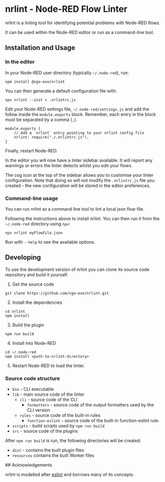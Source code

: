 # nrlint - Node-RED Flow Linter

nrlint is a linting tool for identifying potential problems with Node-RED flows.

It can be used within the Node-RED editor or run as a command-line tool.

## Installation and Usage

### In the editor

In your Node-RED user directory (typically `~/.node-red`), run:

```
npm install @vgo-exo/nrlint
```

You can then generate a default configuration file with:

```
npx nrlint --init > .nrlintrc.js
```

Edit your Node-RED settings file, `~/.node-red/settings.js` and add the follow inside the `module.exports` block. Remember, each entry in the block must be separated by a comma (`,`).

```
module.exports {
    // Add a `nrlint` entry pointing to your nrlint config file
    nrlint: require("./.nrlintrc.js"),
}
```

Finally, restart Node-RED.

In the editor you will now have a linter sidebar available. It will report any warnings or errors the linter detects whilst you edit your flows.

The cog icon at the top of the sidebar allows you to customise your linter configuration. Note that doing so will not modify the `.nrlintrc.js` file you created - the new configuration will be stored in the editor preferences.

### Command-line usage

You can run nrlint as a command line tool to lint a local json flow file.

Following the instructions above to install nrlint. You can then run it from the `~/.node-red` directory using `npx`:

```
npx nrlint myFlowFile.json
```

Run with `--help` to see the available options.

## Developing

To use the development version of nrlint you can clone its source code repository and build it yourself.

1. Get the source code

```
git clone https://github.com/vgo-exo/nrlint.git
```

2. Install the dependencies

```
cd nrlint
npm install
```

3. Build the plugin

```
npm run build
```

4. Install into Node-RED

```
cd ~/.node-red
npm install <path-to-nrlint-directory>
```

5. Restart Node-RED to load the linter.

### Source code structure

- `bin` - CLI executable
- `lib` - main source code of the linter
  - `cli` - source code of the CLI
    - `formatters` - source code of the output formatters used by the CLI version
  - `rules` - source code of the built-in rules
    - `function-eslint` - source code of the built-in function-eslint rule.
- `scripts` - build scripts used by `npm run build`
- `src` - source code of the plugins

After `npm run build` is run, the following directories will be created:

- `dist` - contains the built plugin files
- `resources` contains the built Worker files

## Acknowledgements

nrlint is modelled after [eslint](https://eslint.org/) and borrows many of its concepts.
